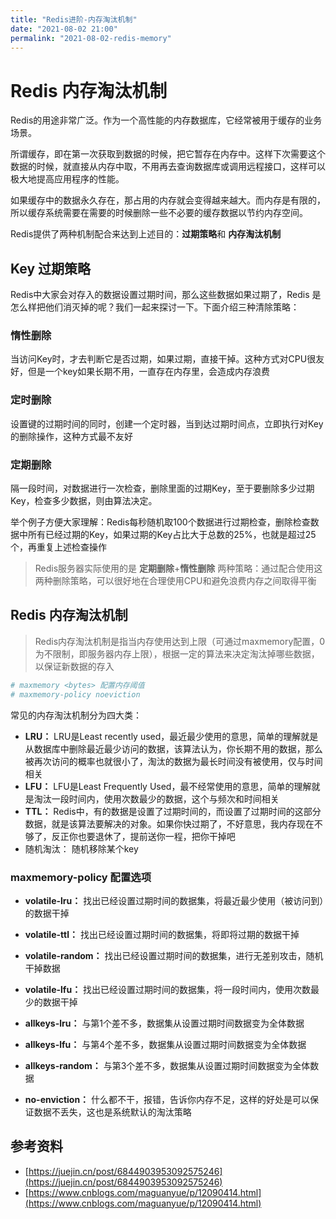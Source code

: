 ```yaml
---
title: "Redis进阶-内存淘汰机制"
date: "2021-08-02 21:00"
permalink: "2021-08-02-redis-memory"
---
```


# Redis 内存淘汰机制

Redis的用途非常广泛。作为一个高性能的内存数据库，它经常被用于缓存的业务场景。

所谓缓存，即在第一次获取到数据的时候，把它暂存在内存中。这样下次需要这个数据的时候，就直接从内存中取，不用再去查询数据库或调用远程接口，这样可以极大地提高应用程序的性能。

如果缓存中的数据永久存在，那占用的内存就会变得越来越大。而内存是有限的，所以缓存系统需要在需要的时候删除一些不必要的缓存数据以节约内存空间。

Redis提供了两种机制配合来达到上述目的：**过期策略**和 **内存淘汰机制**

## Key 过期策略

Redis中大家会对存入的数据设置过期时间，那么这些数据如果过期了，Redis 是怎么样把他们消灭掉的呢？我们一起来探讨一下。下面介绍三种清除策略：

### 惰性删除

当访问Key时，才去判断它是否过期，如果过期，直接干掉。这种方式对CPU很友好，但是一个key如果长期不用，一直存在内存里，会造成内存浪费

### 定时删除

设置键的过期时间的同时，创建一个定时器，当到达过期时间点，立即执行对Key的删除操作，这种方式最不友好

### 定期删除

隔一段时间，对数据进行一次检查，删除里面的过期Key，至于要删除多少过期Key，检查多少数据，则由算法决定。

举个例子方便大家理解：Redis每秒随机取100个数据进行过期检查，删除检查数据中所有已经过期的Key，如果过期的Key占比大于总数的25%，也就是超过25个，再重复上述检查操作

> Redis服务器实际使用的是 **定期删除**+**惰性删除** 两种策略：通过配合使用这两种删除策略，可以很好地在合理使用CPU和避免浪费内存之间取得平衡

## Redis 内存淘汰机制

> Redis内存淘汰机制是指当内存使用达到上限（可通过maxmemory配置，0为不限制，即服务器内存上限），根据一定的算法来决定淘汰掉哪些数据，以保证新数据的存入

```sh
# maxmemory <bytes> 配置内存阈值
# maxmemory-policy noeviction
```

常见的内存淘汰机制分为四大类：

- **LRU：** LRU是Least recently used，最近最少使用的意思，简单的理解就是从数据库中删除最近最少访问的数据，该算法认为，你长期不用的数据，那么被再次访问的概率也就很小了，淘汰的数据为最长时间没有被使用，仅与时间相关
- **LFU：** LFU是Least Frequently Used，最不经常使用的意思，简单的理解就是淘汰一段时间内，使用次数最少的数据，这个与频次和时间相关
- **TTL：** Redis中，有的数据是设置了过期时间的，而设置了过期时间的这部分数据，就是该算法要解决的对象。如果你快过期了，不好意思，我内存现在不够了，反正你也要退休了，提前送你一程，把你干掉吧
- 随机淘汰： 随机移除某个key

### maxmemory-policy 配置选项

- **volatile-lru：** 找出已经设置过期时间的数据集，将最近最少使用（被访问到）的数据干掉
- **volatile-ttl：** 找出已经设置过期时间的数据集，将即将过期的数据干掉
- **volatile-random：** 找出已经设置过期时间的数据集，进行无差别攻击，随机干掉数据
- **volatile-lfu：** 找出已经设置过期时间的数据集，将一段时间内，使用次数最少的数据干掉

- **allkeys-lru：** 与第1个差不多，数据集从设置过期时间数据变为全体数据
- **allkeys-lfu：** 与第4个差不多，数据集从设置过期时间数据变为全体数据
- **allkeys-random：** 与第3个差不多，数据集从设置过期时间数据变为全体数据

- **no-enviction：** 什么都不干，报错，告诉你内存不足，这样的好处是可以保证数据不丢失，这也是系统默认的淘汰策略

## 参考资料

- [https://juejin.cn/post/6844903953092575246](https://juejin.cn/post/6844903953092575246)
- [https://www.cnblogs.com/maguanyue/p/12090414.html](https://www.cnblogs.com/maguanyue/p/12090414.html)

